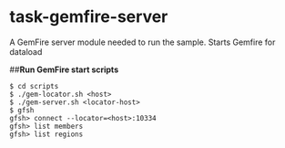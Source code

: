 # task-gemfire-server
A GemFire server module needed to run the sample. Starts Gemfire for dataload 

##**Run GemFire start scripts**

```
$ cd scripts
$ ./gem-locator.sh <host>
$ ./gem-server.sh <locator-host>
$ gfsh
gfsh> connect --locator=<host>:10334
gfsh> list members
gfsh> list regions
```

